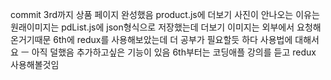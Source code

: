 commit 3rd까지 상품 페이지 완성했음
product.js에 더보기 사진이 안나오는 이유는 원래이미지는 pdList.js에 json형식으로 저장했는데 더보기 이미지는 외부에서 요청해온거기때문
6th에 redux를 사용해보았는데 더 공부가 필요할듯 하다 사용법에 대해서요
ㅡ 아직 덜했음 추가하고싶은 기능이 있음
6th부터는 코딩애플 강의를 듣고 redux 사용해볼것임
